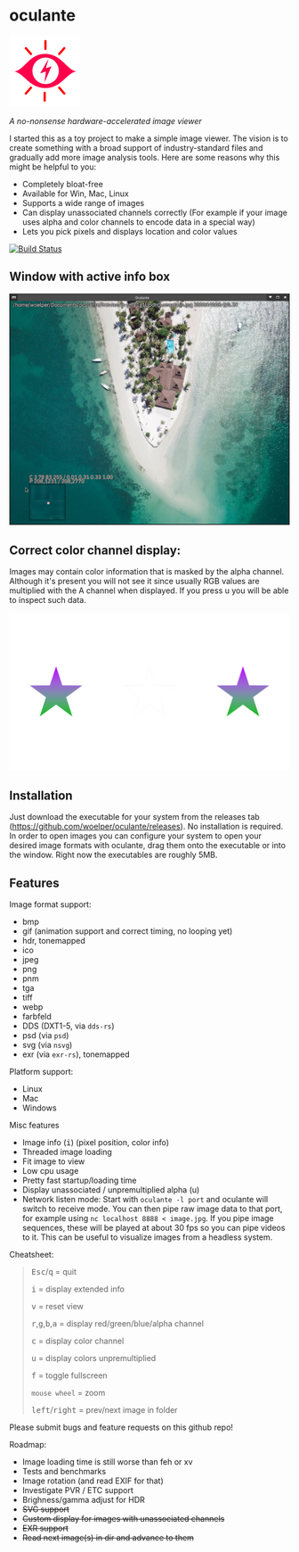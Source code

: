 # oculante

![Logo](res/logo.png "Logo")

_A no-nonsense hardware-accelerated image viewer_


I started this as a toy project to make a simple image viewer. The vision is to create something with a broad support of industry-standard files and gradually add more image analysis tools. Here are some reasons why this might be helpful to you:
- Completely bloat-free
- Available for Win, Mac, Linux
- Supports a wide range of images
- Can display unassociated channels correctly (For example if your image uses alpha and color channels to encode data in a special way)
- Lets you pick pixels and displays location and color values

[![Build Status](https://travis-ci.org/woelper/oculante.svg?branch=master)](https://travis-ci.org/woelper/oculante)

## Window with active info box
![Screenshot](res/screenshot_1.png "Screenshot")


## Correct color channel display:

Images may contain color information that is masked by the alpha channel. Although it's present you will not see it since usually RGB values are multiplied with the A channel when displayed. If you press <key>u</key> you will be able to inspect such data.

![Screenshot](res/premult.png "Screenshot")


## Installation
Just download the executable for your system from the releases tab (https://github.com/woelper/oculante/releases). No installation is required. In order to open images you can configure your system to open your desired image formats with oculante, drag them onto the executable or into the window. Right now the executables are roughly 5MB.

## Features

Image format support:
- bmp	
- gif (animation support and correct timing, no looping yet)	
- hdr, tonemapped
- ico	
- jpeg	
- png	
- pnm	
- tga	
- tiff	
- webp
- farbfeld  
- DDS (DXT1-5, via `dds-rs`)
- psd (via `psd`)
- svg (via `nsvg`)
- exr (via `exr-rs`), tonemapped

Platform support:
- Linux
- Mac
- Windows

Misc features
- Image info (<kbd>i</kbd>) (pixel position, color info)
- Threaded image loading
- Fit image to view
- Low cpu usage
- Pretty fast startup/loading time
- Display unassociated / unpremultiplied alpha (<key>u</key>)
- Network listen mode: Start with `oculante -l port` and oculante will switch to receive mode. You can then pipe raw image data to that port, for example using `nc localhost 8888 < image.jpg`. If you pipe image sequences, these will be played at about 30 fps so you can pipe videos to it. This can be useful to visualize images from a headless system.



Cheatsheet:
> <kbd>Esc</kbd>/<kbd>q</kbd> = quit
>
> <kbd>i</kbd> = display extended info
>
> <kbd>v</kbd> = reset view
>
> <kbd>r</kbd>,<kbd>g</kbd>,<kbd>b</kbd>,<kbd>a</kbd> = display red/green/blue/alpha channel
>
> <kbd>c</kbd> = display color channel
>
> <kbd>u</kbd> = display colors unpremultiplied
>
> <kbd>f</kbd> = toggle fullscreen
>
> `mouse wheel` = zoom
>
> <kbd>left</kbd>/<kbd>right</kbd> = prev/next image in folder

Please submit bugs and feature requests on this github repo!

Roadmap:
- Image loading time is still worse than feh or xv
- Tests and benchmarks
- Image rotation (and read EXIF for that)
- Investigate PVR / ETC support
- Brighness/gamma adjust for HDR
- ~~SVG support~~
- ~~Custom display for images with unassociated channels~~
- ~~EXR support~~
- ~~Read next image(s) in dir and advance to them~~
